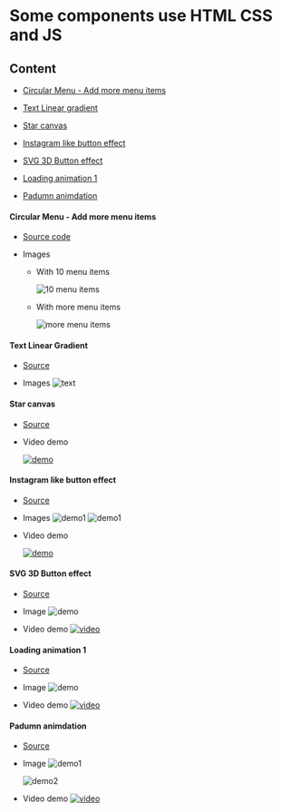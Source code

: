 # Some components use HTML CSS and JS

## Content

* [Circular Menu - Add more menu items](#Circular-Menu---Add-more-menu-items)

* [Text Linear gradient](#Text-Linear-Gradient)

* [Star canvas](#Star-canvas)

* [Instagram like button effect](#Instagram-like-button-effect)

* [SVG 3D Button effect](#SVG-3D-Button-effect)

* [Loading animation 1](#Loading-animation-1)

* [Padumn animdation](#Padumn-animdation)


#### Circular Menu - Add more menu items

- [Source code](code/circular%20menu/)

- Images

	- With 10 menu items

		![10 menu items](_docs/circular%20menu/10-menu-items.png)
		
	- With more menu items

		![more menu items](_docs/circular%20menu/more-menu-items.png)

#### Text Linear Gradient

- [Source](code/Text-Linear-gradient/)

- Images
	![text](_docs/text%20linear%20gradident/Screenshot%202023-12-15%20140642.png)

#### Star canvas

- [Source](code/Star/)

- Video demo

	[![demo](/_docs/star/star.png)](/_docs/star/star.mp4)

#### Instagram like button effect

- [Source](code/Instagram%20like%20button%20effect/)

- Images
	![demo1](_docs/Instagram%20like%20button%20effect/demo1.png)
	![demo1](_docs/Instagram%20like%20button%20effect/demo2.png)

- Video demo

	[![demo](/_docs/Instagram%20like%20button%20effect/demo1.png)](/_docs/Instagram%20like%20button%20effect/Instagram%20like%20button%20effect.mp4)

#### SVG 3D Button effect

- [Source](code/SVG%203D%20Button%20effect/)

- Image
	![demo](_docs/SVG%203D%20Button%20effect/demo.png)

- Video demo
	[![video](_docs/SVG%203D%20Button%20effect/demo.png)](_docs/SVG%203D%20Button%20effect/SVG%203D%20effect%20button.mp4)


#### Loading animation 1

- [Source](code/LoadingAnimation%201/)

- Image
	![demo](_docs/loading%20animation%201/loading%20animation.png)

- Video demo
	[![video](_docs/loading%20animation%201/loading%20animation.png)](_docs/loading%20animation%201/loading%20animation.mp4)


#### Padumn animdation

- [Source](code/Padumn%20animdation)

- Image
	![demo1](_docs/Padumn%20animdation/demo1.png)

	![demo2](_docs/Padumn%20animdation/demo2.png)

- Video demo
	[![video](_docs/Padumn%20animdation/demo1.png)](_docs/Padumn%20animdation/Padumn%20animdation%20short.mp4)